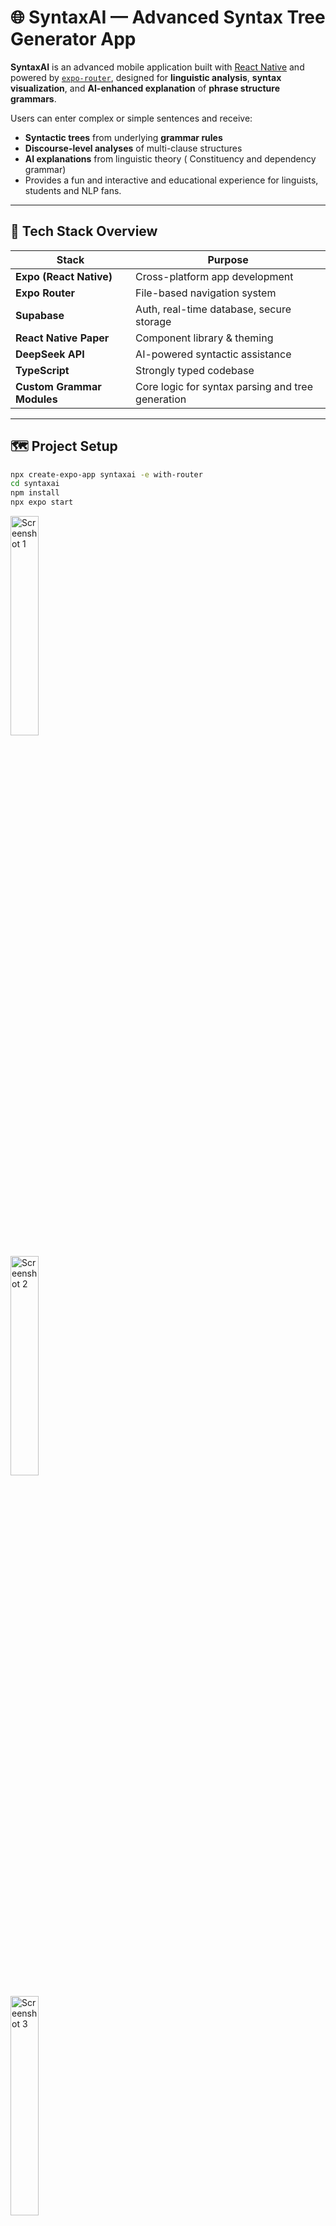 

# 🌐 SyntaxAI — Advanced Syntax Tree Generator App

**SyntaxAI** is an advanced mobile application built with [React Native](https://reactnative.dev/) and powered by [`expo-router`](https://docs.expo.dev/router/introduction/), designed for **linguistic analysis**, **syntax visualization**, and **AI-enhanced explanation** of **phrase structure grammars**.

Users can enter complex or simple sentences and receive:
- **Syntactic trees** from underlying **grammar rules**
- **Discourse-level analyses** of multi-clause structures
- **AI explanations** from linguistic theory ( Constituency and dependency grammar)
- Provides a fun and interactive and educational experience for linguists, students and NLP fans.

---

## 📆 Tech Stack Overview

| Stack | Purpose |
|-------|---------|
| **Expo (React Native)** | Cross-platform app development |
| **Expo Router** | File-based navigation system |
| **Supabase** | Auth, real-time database, secure storage |
| **React Native Paper** | Component library & theming |
| **DeepSeek API** | AI-powered syntactic assistance |
| **TypeScript** | Strongly typed codebase |
| **Custom Grammar Modules** | Core logic for syntax parsing and tree generation |

---

## 🗺️ Project Setup

```bash
npx create-expo-app syntaxai -e with-router
cd syntaxai
npm install
npx expo start
```

<p align="start">
  <img src="assets/project.png" alt="Screenshot 1" width="30%" />
</p>

<p align="start">
  <img src="assets/project_qr.png" alt="Screenshot 2" width="30%" />
</p>

<p align="start">
  <img src="assets/project_ip.png" alt="Screenshot 3" width="30%" />
</p>

---

## 🚀 How to Run the Project

1. **Clone the repository**  
   ```bash
   git clone https://github.com/akimaliiev/Discourse_and_Grammar.git
   cd Discourse_and_Grammar
2. **Install dependencies**
   ```bash
   npm install
3. **Configure environment**
   - Create a .env file in the project root
   - Add your Supabase URL and anon key:
   ```bash
   SUPABASE_URL=your-project-url
   SUPABASE_ANON_KEY=your-anon-key
4. **Start the development server**
   ```bash
   npx expo start

---

## 📂 Directory Structure

```bash
app/
├── index.tsx                   # Home screen
├── tree/[sentence].tsx         # Dynamic tree for input sentence

components/
├── TreeView.tsx                # Syntax tree renderer
├── ChatBox.tsx                 # AI explanation chat interface
├── InputField.tsx              # Sentence input

lib/
├── parser.ts                   # Tokenizer + grammar rule logic
├── treeBuilder.ts              # Converts rules into tree nodes
├── aiService.ts                # DeepSeek integration

contexts/
├── AuthContext.tsx             # Authentication state
├── TreeContext.tsx             # Shared tree state
```
# 🧠 Linguistic Features

## ✅ Phrase Structure Grammar (PSG)

SyntaxAI uses **phrase structure rules** which follow a structure such as:

S → NP VP
NP → Det N
VP → V NP | V NP PP
PP → P NP

These rules are parsed and visualized as hierarchical grammar trees using the application’s syntax engine.

---

## 🔀 Sentence Types Supported

- **Simple**: *The dog barked.*
- **Compound**: *The dog barked and the cat meowed.*
- **Complex**: *Although it rained, she played.*
- **Interrogatives**: *What did she say?*
- **Passives**: *The book was read by the teacher.*

---

## 🧩 Discourse Grammar

SyntaxAI supports analysis of:
- Clause segmentation
- Subordination & coordination
- Embedded structures
- Contrastive and topical structures

---

## 🎓 Educational Use

- **Linguistics students** can conceptualize transformations on sentences (passive, interrogatives, etc.)
- **Instructors** can create real-time syntactic diagrams while teaching. 
- **Developers** can analyze syntactic parsing for natural language processing (NLP) projects. 

---

# 🛠️ SyntaxAI Development Roadmap

## 📌 Phase 1: Setup & Infrastructure

- ✅ Initialize with `with-router` template
- ✅ Supabase setup with Row-Level Security (RLS)
- ✅ Configuration of ESLint + Prettier
- ✅ Git strategy and branching

<p align="start">
  <img src="assets/database.png" alt="Screenshot 1" width="30%" />
</p>

<p align="start">
  <img src="assets/tables.png" alt="Screenshot 2" width="30%" />
</p>

---

## 🔐 Phase 2: Authentication

- ✅ Registration, login, and password reset
- ✅ Authentication context creation
- ✅ Profile screen with an avatar upload
- ⏳ Language preference selection *(coming soon)*

<p align="center">
  <img src="assets/IMG_1780.PNG" alt="Screenshot 1" width="30%" />
  <img src="assets/IMG_1781.PNG" alt="Screenshot 2" width="30%" />
  <img src="assets/IMG_1782.PNG" alt="Screenshot 1" width="30%" />

</p>

---

## 🌳 Phase 3: Syntax Tree Generation

### 🖼 Tree Visualization

- Clickable, node tree visualizer
- Zoom, pan, expand, and collapse capability

### 🧠 Parsing & Tree Logic

- Sentence tokenizer
- TreeNode object creation which does rule matching
- Multi-language grammar support (English, Spanish, Russian. Kazakh coming soon)

### 🗃 Tree Management

- Saving/loading user tree history
- Tree editing mode *(in process)*
- Exporting trees as SVG/PNG *(coming soon)*


<p align="center">
  <img src="assets/IMG_1783.PNG" alt="Screenshot 1" width="30%" />
  <img src="assets/IMG_1784.PNG" alt="Screenshot 2" width="30%" />
  <img src="assets/IMG_1785.PNG" alt="Screenshot 1" width="30%" />

</p>

---

## 🤖 Phase 4: AI Integration

### 🔌 DeepSeek API

- Grammar rule explanations via LLM
- Prompt-engineered responses
- Contextually-aware and adaptive rephrasing

### 💬 Chat Interface

- Real-time syntax support via chat
- Chat history with scroll persistence
- Typing indicator for AI responses.

<p align="center">
  <img src="assets/IMG_1786.PNG" alt="Screenshot 1" width="30%" />
  <img src="assets/IMG_1788.PNG" alt="Screenshot 2" width="30%" />
  <img src="assets/IMG_1787.PNG" alt="Screenshot 1" width="30%" />

</p>

---

## 🧪 Phase 5: Testing & Deployment

### ✅ Testing

- Unit Testing: both the UI and tree parsing logic.
- Integration Testing: Auth + save/load tree.
- Performance Benchmarks: rendering speed, AI latencies.

### 🚀 Deployment

- Production-ready Expo setup.
- Crash reporting and monitoring.
- Analytics (tree usage and sentence complexity).
- Supabase backup and RLS verification.

---

# 🔧 Development Standards

## ✅ Code Quality

- Strong TypeScript execution.
- Modular and reusable component design.
- Shared hooks and services.
- Descriptive and clean Git commits.

## ⚡ Performance Optimization

- Memorized tree renders.
- Lazy-loaded component for resources.
- Using fewest parsing cycles and API calls to the AI.

## 🔐 Security

- JWT handled securely in context.
- Supabase RLS limits user-level access to their data.
- No sensitive data saved locally.

---

# 📊 Key Metrics of Success

| **Metric**         | **Description**                                |
|--------------------|-------------------------------------------------|
| User Engagement    | Time spent building or analyzing trees          |
| Tree Accuracy      | Match rate to linguistic gold standards         |
| AI Quality         | Relevance and correctness of syntax explanations |
| Retention          | Repeat user percentage                          |
| App Performance    | Rendering and AI response latency               |
| API Health         | Uptime and error rate of Supabase and AI APIs  |


---

# 📚 References

- [Expo Router Documentation](https://docs.expo.dev/router/introduction/)
- [Supabase Docs](https://supabase.com/docs)
- [React Native Paper](https://callstack.github.io/react-native-paper/)
- [DeepSeek API](https://deepseek.com)
- [X-bar Theory (Linguistics)](https://glossary.sil.org/term/x-bar-theory)
- [Constituency vs Dependency Grammar](https://en.wikipedia.org/wiki/Syntactic_theory)
